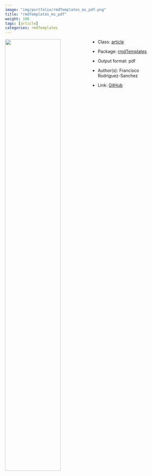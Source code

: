 ```yaml
---
image: "img/portfolio/rmdTemplates_ms_pdf.png"
title: "rmdTemplates_ms_pdf"
weight: 100
tags: [article]
categories: rmdTemplates
---
```




<!--more-->

<p><a href="../../img/portfolio/rmdTemplates_ms_pdf.png"><img class = "jf-image-shadow" src="../../img/portfolio/rmdTemplates_ms_pdf.png" style="display: block; margin: auto;" width="60%"  align="left"></a></p>

- Class: [article](../../tags/article)
- Package: [rmdTemplates](rmdtemplates)
- Output format: pdf

- Author(s): Francisco Rodriguez-Sanchez
- Link: [GitHub](https://github.com/Pakillo/rmdTemplates)


